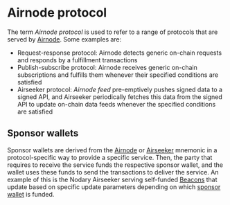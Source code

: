 # Airnode protocol

The term _Airnode protocol_ is used to refer to a range of protocols that are served by [Airnode](../infrastructure/airnode.md).
Some examples are:

- Request-response protocol: Airnode detects generic on-chain requests and responds by a fulfillment transactions
- Publish-subscribe protocol: Airnode receives generic on-chain subscriptions and fulfills them whenever their specified conditions are satisfied
- Airseeker protocol: _Airnode feed_ pre-emptively pushes signed data to a signed API, and Airseeker periodically fetches this data from the signed API to update on-chain data feeds whenever the specified conditions are satisfied

## Sponsor wallets

Sponsor wallets are derived from the [Airnode](../infrastructure/airnode.md) or [Airseeker](../infrastructure/airseeker.md) mnemonic in a protocol-specific way to provide a specific service.
Then, the party that requires to receive the service funds the respective sponsor wallet, and the wallet uses these funds to send the transactions to deliver the service.
An example of this is the Nodary Airseeker serving self-funded [Beacons](../contracts/api3serverv1.md#beacon) that update based on specific update parameters depending on which [sponsor wallet](https://nodary.io/feeds) is funded.
